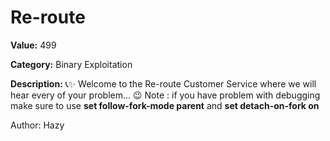 # Re-route

**Value:** 499

**Category:** Binary Exploitation

**Description:**
📞✨ Welcome to the Re-route Customer Service where we will hear every of your problem…  😉
Note : if you have problem with debugging make sure to use <b>set follow-fork-mode parent</b> and <b>set detach-on-fork on</b>

Author: Hazy
